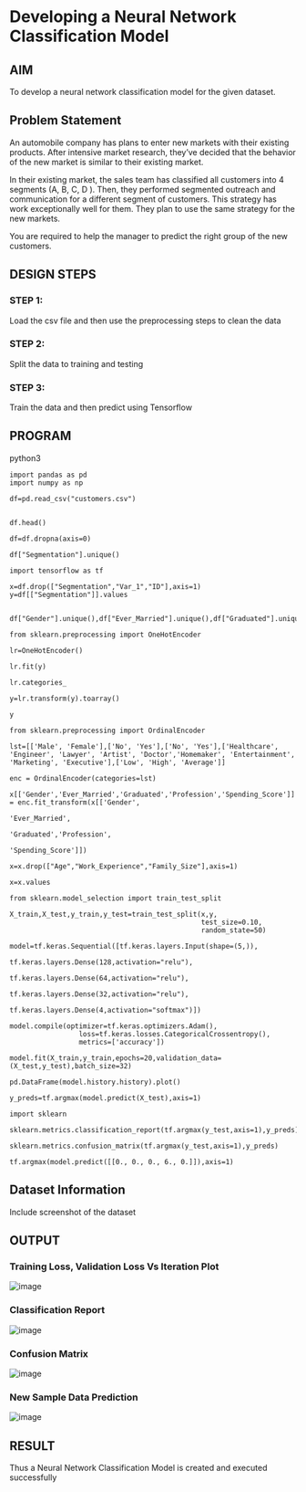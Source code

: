 # Developing a Neural Network Classification Model

## AIM

To develop a neural network classification model for the given dataset.

## Problem Statement

An automobile company has plans to enter new markets with their existing products. After intensive market research, they’ve decided that the behavior of the new market is similar to their existing market.

In their existing market, the sales team has classified all customers into 4 segments (A, B, C, D ). Then, they performed segmented outreach and communication for a different segment of customers. This strategy has work exceptionally well for them. They plan to use the same strategy for the new markets.

You are required to help the manager to predict the right group of the new customers.

## DESIGN STEPS

### STEP 1:
Load the csv file and then use the preprocessing steps to clean the data

### STEP 2:
Split the data to training and testing

### STEP 3:
Train the data and then predict using Tensorflow

## PROGRAM
python3
```
import pandas as pd
import numpy as np

df=pd.read_csv("customers.csv")


df.head()

df=df.dropna(axis=0)

df["Segmentation"].unique()

import tensorflow as tf

x=df.drop(["Segmentation","Var_1","ID"],axis=1)
y=df[["Segmentation"]].values


df["Gender"].unique(),df["Ever_Married"].unique(),df["Graduated"].unique(),df["Profession"].unique(),df["Spending_Score"].unique()

from sklearn.preprocessing import OneHotEncoder

lr=OneHotEncoder()

lr.fit(y)

lr.categories_

y=lr.transform(y).toarray()

y

from sklearn.preprocessing import OrdinalEncoder

lst=[['Male', 'Female'],['No', 'Yes'],['No', 'Yes'],['Healthcare', 'Engineer', 'Lawyer', 'Artist', 'Doctor','Homemaker', 'Entertainment', 'Marketing', 'Executive'],['Low', 'High', 'Average']]

enc = OrdinalEncoder(categories=lst)

x[['Gender','Ever_Married','Graduated','Profession','Spending_Score']] = enc.fit_transform(x[['Gender',
                                                                 'Ever_Married',
                                                                 'Graduated','Profession',
                                                                 'Spending_Score']])

x=x.drop(["Age","Work_Experience","Family_Size"],axis=1)

x=x.values

from sklearn.model_selection import train_test_split

X_train,X_test,y_train,y_test=train_test_split(x,y,
                                               test_size=0.10,
                                               random_state=50)

model=tf.keras.Sequential([tf.keras.layers.Input(shape=(5,)),
                           tf.keras.layers.Dense(128,activation="relu"),
                           tf.keras.layers.Dense(64,activation="relu"),
                           tf.keras.layers.Dense(32,activation="relu"),
                           tf.keras.layers.Dense(4,activation="softmax")])

model.compile(optimizer=tf.keras.optimizers.Adam(),
                 loss=tf.keras.losses.CategoricalCrossentropy(),
                 metrics=['accuracy'])

model.fit(X_train,y_train,epochs=20,validation_data=(X_test,y_test),batch_size=32)

pd.DataFrame(model.history.history).plot()

y_preds=tf.argmax(model.predict(X_test),axis=1)

import sklearn

sklearn.metrics.classification_report(tf.argmax(y_test,axis=1),y_preds)

sklearn.metrics.confusion_matrix(tf.argmax(y_test,axis=1),y_preds)

tf.argmax(model.predict([[0., 0., 0., 6., 0.]]),axis=1)
```

## Dataset Information

Include screenshot of the dataset

## OUTPUT

### Training Loss, Validation Loss Vs Iteration Plot

![image](https://user-images.githubusercontent.com/75235128/189539009-b7f6e85c-58d1-4d8c-9dd8-bb82ab656a98.png)

### Classification Report

![image](https://user-images.githubusercontent.com/75235128/189538996-10b2d542-0d45-4a6a-9d90-7554e5f44344.png)

### Confusion Matrix

![image](https://user-images.githubusercontent.com/75235128/189539048-985aa259-372d-4a5d-a080-c0fabe6cc9b2.png)

### New Sample Data Prediction

![image](https://user-images.githubusercontent.com/75235128/189539113-9ecd5103-043d-4baf-b376-f586cf00e662.png)

## RESULT

Thus a Neural Network Classification Model is created and executed successfully

